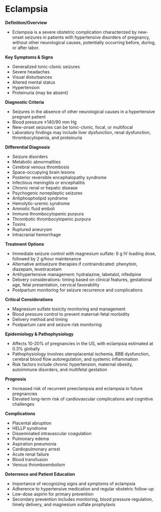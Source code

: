 # Eclampsia

**Definition/Overview**
- Eclampsia is a severe obstetric complication characterized by new-onset seizures in patients with hypertensive disorders of pregnancy, without other neurological causes, potentially occurring before, during, or after labor.

**Key Symptoms & Signs**
- Generalized tonic-clonic seizures
- Severe headaches
- Visual disturbances
- Altered mental status
- Hypertension
- Proteinuria (may be absent)

**Diagnostic Criteria**
- Seizures in the absence of other neurological causes in a hypertensive pregnant patient
- Blood pressure ≥140/90 mm Hg
- New-onset seizures can be tonic-clonic, focal, or multifocal
- Laboratory findings may include liver dysfunction, renal dysfunction, thrombocytopenia, and proteinuria

**Differential Diagnosis**
- Seizure disorders
- Metabolic abnormalities
- Cerebral venous thrombosis
- Space-occupying brain lesions
- Posterior reversible encephalopathy syndrome
- Infectious meningitis or encephalitis
- Chronic renal or hepatic disease
- Psychogenic nonepileptic seizures
- Antiphospholipid syndrome
- Hemolytic-uremic syndrome
- Amniotic fluid emboli
- Immune thrombocytopenic purpura
- Thrombotic thrombocytopenic purpura
- Toxins
- Ruptured aneurysm
- Intracranial hemorrhage

**Treatment Options**
- Immediate seizure control with magnesium sulfate: 6 g IV loading dose, followed by 2 g/hour maintenance
- Alternative antiseizure therapies if contraindicated: phenytoin, diazepam, levetiracetam
- Antihypertensive management: hydralazine, labetalol, nifedipine
- Delivery considerations: timing based on clinical features, gestational age, fetal presentation, cervical favorability
- Postpartum monitoring for seizure recurrence and complications

**Critical Considerations**
- Magnesium sulfate toxicity monitoring and management
- Blood pressure control to prevent maternal-fetal morbidity
- Delivery method and timing
- Postpartum care and seizure risk monitoring

**Epidemiology & Pathophysiology**
- Affects 10-20% of pregnancies in the US, with eclampsia estimated at 0.3% globally
- Pathophysiology involves uteroplacental ischemia, BBB dysfunction, cerebral blood flow autoregulation, and systemic inflammation
- Risk factors include chronic hypertension, maternal obesity, autoimmune disorders, and multifetal gestation

**Prognosis**
- Increased risk of recurrent preeclampsia and eclampsia in future pregnancies
- Elevated long-term risk of cardiovascular complications and cognitive challenges

**Complications**
- Placental abruption
- HELLP syndrome
- Disseminated intravascular coagulation
- Pulmonary edema
- Aspiration pneumonia
- Cardiopulmonary arrest
- Acute renal failure
- Blood transfusion
- Venous thromboembolism

**Deterrence and Patient Education**
- Importance of recognizing signs and symptoms of eclampsia
- Adherence to hypertensive medication and regular obstetric follow-up
- Low-dose aspirin for primary prevention
- Secondary prevention includes monitoring, blood pressure regulation, timely delivery, and magnesium sulfate prophylaxis